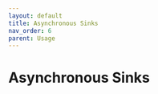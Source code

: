 ```yaml
---
layout: default
title: Asynchronous Sinks
nav_order: 6
parent: Usage
---
```


<h1>Asynchronous Sinks</h1>